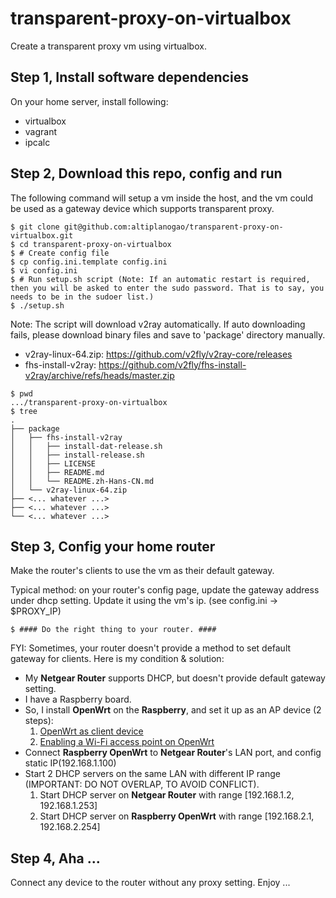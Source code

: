 # transparent-proxy-on-virtualbox
Create a transparent proxy vm using virtualbox.

<!-- https://guide.v2fly.org/en_US/app/transparent_proxy.html#pros -->

## Step 1, Install software dependencies

On your home server, install following:

* virtualbox
* vagrant
* ipcalc

## Step 2, Download this repo, config and run

The following command will setup a vm inside the host, and the vm could be used as a gateway device which supports transparent proxy.

``` shell
$ git clone git@github.com:altiplanogao/transparent-proxy-on-virtualbox.git
$ cd transparent-proxy-on-virtualbox
$ # Create config file
$ cp config.ini.template config.ini
$ vi config.ini
$ # Run setup.sh script (Note: If an automatic restart is required, then you will be asked to enter the sudo password. That is to say, you needs to be in the sudoer list.)
$ ./setup.sh
```

Note: The script will download v2ray automatically. If auto downloading fails, please download binary files and save to 'package' directory manually.
* v2ray-linux-64.zip: https://github.com/v2fly/v2ray-core/releases
* fhs-install-v2ray: https://github.com/v2fly/fhs-install-v2ray/archive/refs/heads/master.zip
```
$ pwd
.../transparent-proxy-on-virtualbox
$ tree
.
├── package
│   ├── fhs-install-v2ray
│   │   ├── install-dat-release.sh
│   │   ├── install-release.sh
│   │   ├── LICENSE
│   │   ├── README.md
│   │   └── README.zh-Hans-CN.md
│   └── v2ray-linux-64.zip
├── <... whatever ...>
├── <... whatever ...>
└── <... whatever ...>
```

## Step 3, Config your home router

Make the router's clients to use the vm as their default gateway.

Typical method: on your router's config page, update the gateway address under dhcp setting. Update it using the vm's ip. (see config.ini -> $PROXY_IP)
```
$ #### Do the right thing to your router. ####
```

FYI: Sometimes, your router doesn't provide a method to set default gateway for clients.
Here is my condition & solution:
* My **Netgear Router** supports DHCP, but doesn't provide default gateway setting.
* I have a Raspberry board.
* So, I install **OpenWrt** on the **Raspberry**, and set it up as an AP device (2 steps):
  1. [OpenWrt as client device](https://openwrt.org/docs/guide-user/network/openwrt_as_clientdevice)
  1. [Enabling a Wi-Fi access point on OpenWrt](https://openwrt.org/docs/guide-quick-start/basic_wifi)
* Connect **Raspberry OpenWrt** to **Netgear Router**'s LAN port, and config static IP(192.168.1.100) 
* Start 2 DHCP servers on the same LAN with different IP range (IMPORTANT: DO NOT OVERLAP, TO AVOID CONFLICT).
  1. Start DHCP server on **Netgear Router** with range [192.168.1.2, 192.168.1.253]
  2. Start DHCP server on **Raspberry OpenWrt** with range [192.168.2.1, 192.168.2.254]

## Step 4, Aha ...
Connect any device to the router without any proxy setting. Enjoy ... 

